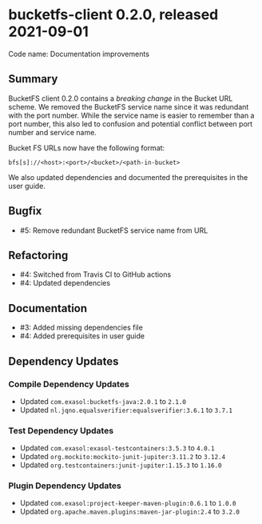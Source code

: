 # bucketfs-client 0.2.0, released 2021-09-01

Code name: Documentation improvements

## Summary

BucketFS client 0.2.0 contains a *breaking change* in the Bucket URL scheme. We removed the BucketFS service name since it was redundant with the port number. While the service name is easier to remember than a port number, this also led to confusion and potential conflict between port number and service name.

Bucket FS URLs now have the following format:

```
bfs[s]://<host>:<port>/<bucket>/<path-in-bucket>
```

We also updated dependencies and documented the prerequisites in the user guide.

## Bugfix

* #5: Remove redundant BucketFS service name from URL

## Refactoring

* #4: Switched from Travis CI to GitHub actions
* #4: Updated dependencies

## Documentation

* #3: Added missing dependencies file
* #4: Added prerequisites in user guide


## Dependency Updates

### Compile Dependency Updates

* Updated `com.exasol:bucketfs-java:2.0.1` to `2.1.0`
* Updated `nl.jqno.equalsverifier:equalsverifier:3.6.1` to `3.7.1`

### Test Dependency Updates

* Updated `com.exasol:exasol-testcontainers:3.5.3` to `4.0.1`
* Updated `org.mockito:mockito-junit-jupiter:3.11.2` to `3.12.4`
* Updated `org.testcontainers:junit-jupiter:1.15.3` to `1.16.0`

### Plugin Dependency Updates

* Updated `com.exasol:project-keeper-maven-plugin:0.6.1` to `1.0.0`
* Updated `org.apache.maven.plugins:maven-jar-plugin:2.4` to `3.2.0`
